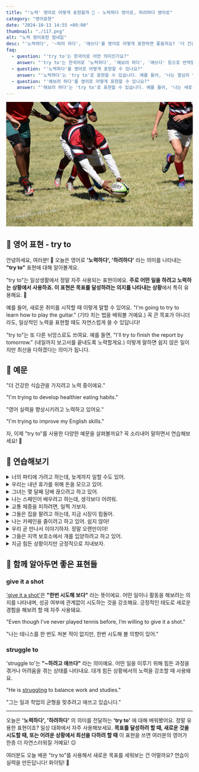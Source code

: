 ```yaml
---
title: "'노력' 영어로 어떻게 표현할까 💪 - 노력하다 영어로, 하려하다 영어로"
category: "영어표현"
date: "2024-10-13 14:55 +09:00"
thumbnail: "./117.png"
alt: "노력 영어표현 썸네일"
desc: "'노력하다', '~하려 하다', '애쓰다'를 영어로 어떻게 표현하면 좋을까요? '더 건강한 식습관을 가지려고 노력 중이에요.', '영어 실력을 향상시키려 하고 있어요.' 등을 영어로 표현하는 법을 배워봅시다. 다양한 예문을 통해서 연습하고 본인의 표현으로 만들어 보세요."
faq:
  - question: "'try to'는 한국어로 어떤 의미인가요?"
    answer: "'try to'는 한국어로 '노력하다', '해보려 하다', '애쓰다' 등으로 번역될 수 있습니다. 어떤 일을 해보려는 의도를 표현할 때 사용합니다."
  - question: "'노력하다'를 영어로 어떻게 표현할 수 있나요?"
    answer: "'노력하다'는 'try to'로 표현할 수 있습니다. 예를 들어, '나는 열심히 영어를 배우려고 노력하고 있어'는 'I am trying to learn English hard'로 말할 수 있습니다."
  - question: "'해보려 하다'를 영어로 어떻게 표현할 수 있나요?"
    answer: "'해보려 하다'는 'try to'로 표현할 수 있습니다. 예를 들어, '나는 새로운 요리를 해보려 해'는 'I am trying to cook a new dish'로 말할 수 있습니다."
---
```


![미식축구, 빨간색 하얀색 줄무늬, 공을 잡고있음](./117-1.jpg)

## 🌟 영어 표현 - try to

안녕하세요, 여러분! 👋 오늘은 영어로 **'노력하다', '하려하다'** 라는 의미를 나타내는 **"try to"** 표현에 대해 알아볼게요.

"try to"는 일상생활에서 정말 자주 사용되는 표현이에요. **주로 어떤 일을 하려고 노력하는 상황에서 사용하죠. 이 표현은 목표를 달성하려는 의지를 나타내는 상황**에서 특히 유용해요. 💪

예를 들어, 새로운 취미를 시작할 때 이렇게 말할 수 있어요. "I'm going to try to learn how to play the guitar." (기타 치는 법을 배워볼 거예요.) 꼭 큰 목표가 아니더라도, 일상적인 노력을 표현할 때도 자연스럽게 쓸 수 있답니다!

"try to"는 또 다른 뉘앙스로도 쓰여요. 예를 들면, "I'll try to finish the report by tomorrow." (내일까지 보고서를 끝내도록 노력할게요.) 이렇게 말하면 쉽지 않은 일이지만 최선을 다하겠다는 의미가 됩니다.

<script async src="https://pagead2.googlesyndication.com/pagead/js/adsbygoogle.js?client=ca-pub-1465612013356152"
     crossorigin="anonymous"></script>
<!-- engple-horizontal-ad -->

<ins class="adsbygoogle"
     style="display:block"
     data-ad-client="ca-pub-1465612013356152"
     data-ad-slot="2106896038"
     data-ad-format="auto"
     data-full-width-responsive="true"></ins>

<script>
     (adsbygoogle = window.adsbygoogle || []).push({});
</script>

## 📖 예문

"더 건강한 식습관을 가지려고 노력 중이에요."

"I'm trying to develop healthier eating habits."

"영어 실력을 향상시키려고 노력하고 있어요."

"I'm trying to improve my English skills."

자, 이제 "try to"를 사용한 다양한 예문을 살펴볼까요? 꼭 소리내어 말하면서 연습해보세요! 🚀

## 💬 연습해보기

<details>
<summary>너의 파티에 가려고 하는데, 늦게까지 일할 수도 있어.</summary>
<span>I'm gonna try to make it to your party, but I might be working late.</span>
</details>

<details>
<summary>우리는 내년 휴가를 위해 돈을 모으고 있어.</summary>
<span>We're trying to save money for a vacation next year.</span>
</details>

<details>
<summary>그녀는 몇 달째 담배 끊으려고 하고 있어.</summary>
<span>She's been trying to quit smoking for months now.</span>
</details>

<details>
<summary>나는 스페인어 배우려고 하는데, 생각보다 어려워.</summary>
<span>I'm trying to learn Spanish, but it's harder than I thought.</span>
</details>

<details>
<summary>교통 체증을 피하려면, 일찍 가보자.</summary>
<span>Let's try to get there early to avoid the traffic.</span>
</details>

<details>
<summary>그들은 집을 팔려고 하는데, 지금 시장이 힘들어.</summary>
<span>They're trying to sell their house, but the market's <a href="/blog/in-english/183.tough/">tough</a> right now.</span>
</details>

<details>
<summary>나는 카페인을 줄이려고 하고 있어. 쉽지 않아!</summary>
<span>I'm trying to <a href="/blog/in-english/059.cut-back-on/">cut back on</a> caffeine. It's not easy!</span>
</details>

<details>
<summary>우리 곧 만나서 이야기하자. 정말 오랜만이야!</summary>
<span>We should try to <a href="/blog/in-english/021.catch-up-on/">catch up</a> soon. It's been ages!</span>
</details>

<details>
<summary>그들은 지역 보호소에서 개를 입양하려고 하고 있어.</summary>
<span>They're trying to adopt a dog from the local shelter.</span>
</details>

<details>
<summary>지금 힘든 상황이지만 긍정적으로 지내보자.</summary>
<span>Let's try to <a href="/blog/in-english/119.stay/">stay positive</a>, even though things are tough right now.</span>
</details>

## 🤝 함께 알아두면 좋은 표현들

### give it a shot

['give it a shot'](/blog/in-english/039.give-it-a-shot/)은 **"한번 시도해 보다"** 라는 뜻이에요. 어떤 일이나 활동을 해보려는 의지를 나타내며, 성공 여부에 관계없이 시도하는 것을 강조해요. 긍정적인 태도로 새로운 경험을 해보려 할 때 자주 사용돼요.

"Even though I’ve never played tennis before, I’m willing to give it a shot."

"나는 테니스를 한 번도 쳐본 적이 없지만, 한번 시도해 볼 의향이 있어."

### struggle to

'struggle to'는 **"~하려고 애쓰다"** 라는 의미예요. 어떤 일을 이루기 위해 힘든 과정을 겪거나 어려움을 겪는 상태를 나타내요. 대개 힘든 상황에서의 노력을 강조할 때 사용돼요.

"He is [struggling](/blog/잘-안돼-영어표현/) to balance work and studies."

"그는 일과 학업의 균형을 맞추려고 애쓰고 있습니다."

---

오늘은 **'노력하다', '하려하다'** 의 의미를 전달하는 **'try to'** 에 대해 배워봤어요. 정말 유용한 표현이죠? 일상 대화에서 자주 사용해보세요. **목표를 달성하려 할 때, 새로운 것을 시도할 때, 또는 어려운 상황에서 최선을 다하려 할 때** 이 표현을 쓰면 여러분의 영어가 한층 더 자연스러워질 거예요! 😉

여러분도 오늘 배운 "try to"를 사용해서 새로운 목표를 세워보는 건 어떨까요? 연습이 실력을 만든답니다! 화이팅! 💪

